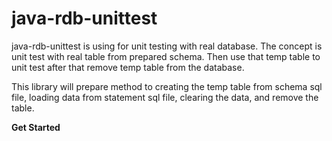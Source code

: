 # java-rdb-unittest
java-rdb-unittest is using for unit testing with real database. The concept is unit test with real table from prepared schema. Then use that temp table to unit test after that remove temp table from the database.

This library will prepare method to creating the temp table from schema sql file, loading data from statement sql file, clearing the data, and remove the table.

**Get Started**
